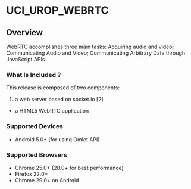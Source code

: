 # UCI_UROP_WEBRTC

## Overview
WebRTC accomplishes three main tasks: Acquiring audio and video; Communicating Audio and Video; Communicating Arbitrary Data through JavaScript APIs.

### What Is Included ?
This release is composed of two components:

1. a web server based on socket.io [2]
+  a HTML5 WebRTC application

### Supported Devices
* Android 5.0+ (for using Omlet API)


### Supported Browsers
* Chrome 25.0+ (28.0+ for best performance)
* Firefox 22.0+
* Chrome 29.0+ on Android
